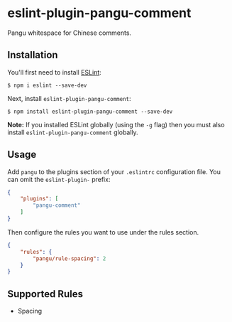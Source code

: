# eslint-plugin-pangu-comment

Pangu whitespace for Chinese comments.

## Installation

You'll first need to install [ESLint](http://eslint.org):

```
$ npm i eslint --save-dev
```

Next, install `eslint-plugin-pangu-comment`:

```
$ npm install eslint-plugin-pangu-comment --save-dev
```

**Note:** If you installed ESLint globally (using the `-g` flag) then you must also install `eslint-plugin-pangu-comment` globally.

## Usage

Add `pangu` to the plugins section of your `.eslintrc` configuration file. You can omit the `eslint-plugin-` prefix:

```json
{
    "plugins": [
        "pangu-comment"
    ]
}
```


Then configure the rules you want to use under the rules section.

```json
{
    "rules": {
        "pangu/rule-spacing": 2
    }
}
```

## Supported Rules

* Spacing
